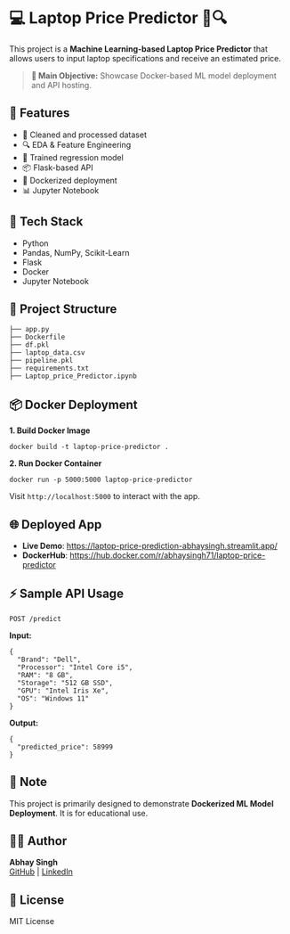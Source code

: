 
<h1>💻 Laptop Price Predictor 🧠🔍</h1>

<p>This project is a <strong>Machine Learning-based Laptop Price Predictor</strong> that allows users to input laptop specifications and receive an estimated price.</p>

<blockquote><strong>🔧 Main Objective:</strong> Showcase Docker-based ML model deployment and API hosting.</blockquote>

<h2>🚀 Features</h2>
<ul>
  <li>🧼 Cleaned and processed dataset</li>
  <li>🔍 EDA & Feature Engineering</li>
  <li>🔁 Trained regression model</li>
  <li>📦 Flask-based API</li>
  <li>🐳 Dockerized deployment</li>
  <li>📊 Jupyter Notebook</li>
</ul>

<h2>🧠 Tech Stack</h2>
<ul>
  <li>Python</li>
  <li>Pandas, NumPy, Scikit-Learn</li>
  <li>Flask</li>
  <li>Docker</li>
  <li>Jupyter Notebook</li>
</ul>

<h2>📁 Project Structure</h2>
<pre><code>├── app.py
├── Dockerfile
├── df.pkl
├── laptop_data.csv
├── pipeline.pkl
├── requirements.txt
├── Laptop_price_Predictor.ipynb</code></pre>

<h2>📦 Docker Deployment</h2>
<p><strong>1. Build Docker Image</strong></p>
<pre><code>docker build -t laptop-price-predictor .</code></pre>

<p><strong>2. Run Docker Container</strong></p>
<pre><code>docker run -p 5000:5000 laptop-price-predictor</code></pre>

<p>Visit <code>http://localhost:5000</code> to interact with the app.</p>

<h2>🌐 Deployed App</h2>
<ul>
  <li><strong>Live Demo</strong>: <a href="https://laptop-price-prediction-abhaysingh.streamlit.app/">https://laptop-price-prediction-abhaysingh.streamlit.app/</a></li>
  <li><strong>DockerHub</strong>: <a href="https://hub.docker.com/repository/docker/abhaysingh71/lappy/general">https://hub.docker.com/r/abhaysingh71/laptop-price-predictor</a></li>
</ul>

<h2>⚡ Sample API Usage</h2>
<pre><code>POST /predict</code></pre>

<p><strong>Input:</strong></p>
<pre><code>{
  "Brand": "Dell",
  "Processor": "Intel Core i5",
  "RAM": "8 GB",
  "Storage": "512 GB SSD",
  "GPU": "Intel Iris Xe",
  "OS": "Windows 11"
}</code></pre>

<p><strong>Output:</strong></p>
<pre><code>{
  "predicted_price": 58999
}</code></pre>

<h2>📌 Note</h2>
<p>This project is primarily designed to demonstrate <strong>Dockerized ML Model Deployment</strong>. It is for educational use.</p>

<h2>👨‍💻 Author</h2>
<p><strong>Abhay Singh</strong><br/>
<a href="https://github.com/AbhaySingh71">GitHub</a> |
<a href="https://www.linkedin.com/in/abhay-singh-050a5b293">LinkedIn</a></p>

<h2>📜 License</h2>
<p>MIT License</p>

</body>
</html>
